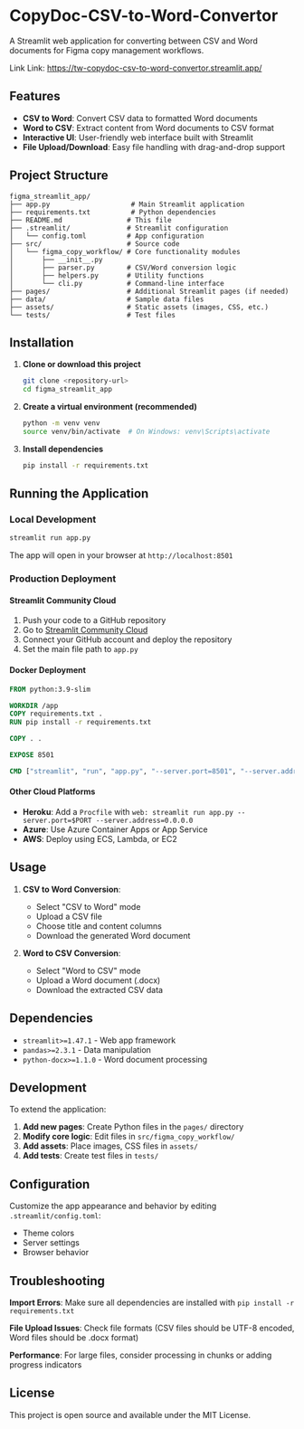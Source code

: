 # CopyDoc-CSV-to-Word-Convertor

A Streamlit web application for converting between CSV and Word documents for Figma copy management workflows.

Link Link: https://tw-copydoc-csv-to-word-convertor.streamlit.app/

## Features

- **CSV to Word**: Convert CSV data to formatted Word documents
- **Word to CSV**: Extract content from Word documents to CSV format
- **Interactive UI**: User-friendly web interface built with Streamlit
- **File Upload/Download**: Easy file handling with drag-and-drop support

## Project Structure

```
figma_streamlit_app/
├── app.py                    # Main Streamlit application
├── requirements.txt          # Python dependencies
├── README.md                # This file
├── .streamlit/              # Streamlit configuration
│   └── config.toml          # App configuration
├── src/                     # Source code
│   └── figma_copy_workflow/ # Core functionality modules
│       ├── __init__.py
│       ├── parser.py        # CSV/Word conversion logic
│       ├── helpers.py       # Utility functions
│       └── cli.py           # Command-line interface
├── pages/                   # Additional Streamlit pages (if needed)
├── data/                    # Sample data files
├── assets/                  # Static assets (images, CSS, etc.)
└── tests/                   # Test files
```

## Installation

1. **Clone or download this project**
   ```bash
   git clone <repository-url>
   cd figma_streamlit_app
   ```

2. **Create a virtual environment (recommended)**
   ```bash
   python -m venv venv
   source venv/bin/activate  # On Windows: venv\Scripts\activate
   ```

3. **Install dependencies**
   ```bash
   pip install -r requirements.txt
   ```

## Running the Application

### Local Development
```bash
streamlit run app.py
```

The app will open in your browser at `http://localhost:8501`

### Production Deployment

#### Streamlit Community Cloud
1. Push your code to a GitHub repository
2. Go to [Streamlit Community Cloud](https://streamlit.io/cloud)
3. Connect your GitHub account and deploy the repository
4. Set the main file path to `app.py`

#### Docker Deployment
```dockerfile
FROM python:3.9-slim

WORKDIR /app
COPY requirements.txt .
RUN pip install -r requirements.txt

COPY . .

EXPOSE 8501

CMD ["streamlit", "run", "app.py", "--server.port=8501", "--server.address=0.0.0.0"]
```

#### Other Cloud Platforms
- **Heroku**: Add a `Procfile` with `web: streamlit run app.py --server.port=$PORT --server.address=0.0.0.0`
- **Azure**: Use Azure Container Apps or App Service
- **AWS**: Deploy using ECS, Lambda, or EC2

## Usage

1. **CSV to Word Conversion**:
   - Select "CSV to Word" mode
   - Upload a CSV file
   - Choose title and content columns
   - Download the generated Word document

2. **Word to CSV Conversion**:
   - Select "Word to CSV" mode
   - Upload a Word document (.docx)
   - Download the extracted CSV data

## Dependencies

- `streamlit>=1.47.1` - Web app framework
- `pandas>=2.3.1` - Data manipulation
- `python-docx>=1.1.0` - Word document processing

## Development

To extend the application:

1. **Add new pages**: Create Python files in the `pages/` directory
2. **Modify core logic**: Edit files in `src/figma_copy_workflow/`
3. **Add assets**: Place images, CSS files in `assets/`
4. **Add tests**: Create test files in `tests/`

## Configuration

Customize the app appearance and behavior by editing `.streamlit/config.toml`:

- Theme colors
- Server settings
- Browser behavior

## Troubleshooting

**Import Errors**: Make sure all dependencies are installed with `pip install -r requirements.txt`

**File Upload Issues**: Check file formats (CSV files should be UTF-8 encoded, Word files should be .docx format)

**Performance**: For large files, consider processing in chunks or adding progress indicators

## License

This project is open source and available under the MIT License.
